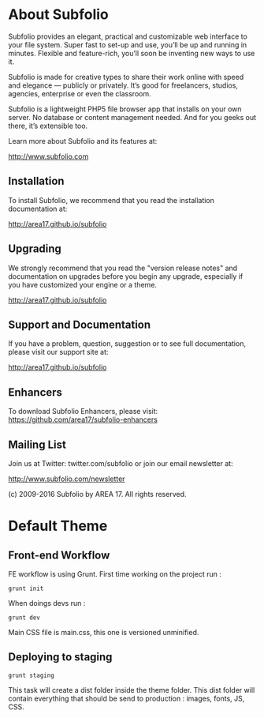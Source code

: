 # About Subfolio

Subfolio provides an elegant, practical and customizable web interface to your file system. Super fast to set-up and use, you’ll be up and running in minutes. Flexible and feature-rich, you’ll soon be inventing new ways to use it.

Subfolio is made for creative types to share their work online with speed and elegance — publicly or privately. It’s good for freelancers, studios, agencies, enterprise or even the classroom.

Subfolio is a lightweight PHP5 file browser app that installs on your own server. No database or content management needed. And for you geeks out there, it’s extensible too.

Learn more about Subfolio and its features at:

  http://www.subfolio.com

## Installation

To install Subfolio, we recommend that you read the installation documentation at:

  http://area17.github.io/subfolio

## Upgrading

We strongly recommend that you read the "version release notes" and documentation on upgrades before you begin any upgrade, especially if you have customized your engine or a theme. 

  http://area17.github.io/subfolio

## Support and Documentation

If you have a problem, question, suggestion or to see full documentation, please visit our support site at:

  http://area17.github.io/subfolio
  
## Enhancers

To download Subfolio Enhancers, please visit:
https://github.com/area17/subfolio-enhancers

## Mailing List

Join us at Twitter: twitter.com/subfolio or join our email newsletter at:

  http://www.subfolio.com/newsletter

(c) 2009-2016 Subfolio by AREA 17. All rights reserved.

# Default Theme

## Front-end Workflow

FE workflow is using Grunt.
First time working on the project run :

```
grunt init
```

When doings devs run :

```
grunt dev
```

Main CSS file is main.css, this one is versioned unminified.

## Deploying to staging

```
grunt staging
```

This task will create a dist folder inside the theme folder.
This dist folder will contain everything that should be send to production : images, fonts, JS, CSS.

